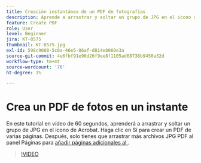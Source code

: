 ```yaml
---
title: Creación instantánea de un PDF de fotografías
description: Aprende a arrastrar y soltar un grupo de JPG en el icono de Acrobat para crear un PDF
feature: Create PDF
role: User
level: Beginner
jira: KT-8575
thumbnail: KT-8575.jpg
exl-id: 598c9008-5c8a-46e5-86af-d814e8060e3a
source-git-commit: 4e6fbf91e96d26f9ee8f1105ad68738b9450a32d
workflow-type: tm+mt
source-wordcount: '76'
ht-degree: 1%

---
```


# Crea un PDF de fotos en un instante

En este tutorial en vídeo de 60 segundos, aprenderá a arrastrar y soltar un grupo de JPG en el icono de Acrobat. Haga clic en Sí para crear un PDF de varias páginas. Después, solo tienes que arrastrar más archivos JPG PDF al panel Páginas para [añadir páginas adicionales al ](https://www.adobe.com/es/acrobat/online/add-pages-to-pdf.html).

>[!VIDEO](https://video.tv.adobe.com/v/3409558?quality=12&learn=on&hidetitle=true&captions=spa)
